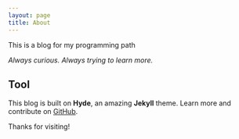 ```yaml
---
layout: page
title: About
---
```


<p class="message">
    This is a blog for my programming path
</p>

*Always curious. Always trying to learn more.*

## Tool

This blog is built on __Hyde__, an amazing __Jekyll__ theme.
Learn more and contribute on [GitHub](https://github.com/poole/hyde).

Thanks for visiting!

